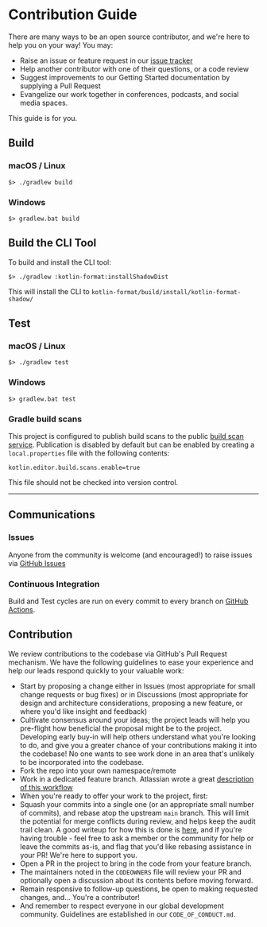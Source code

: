 # Contribution Guide

There are many ways to be an open source contributor, and we're here to help you on your way! You may:

* Raise an issue or feature request in our [issue tracker](#issues)
* Help another contributor with one of their questions, or a code review
* Suggest improvements to our Getting Started documentation by supplying a Pull Request
* Evangelize our work together in conferences, podcasts, and social media spaces.

This guide is for you.

## Build

### macOS / Linux
```shell
$> ./gradlew build
```

### Windows
```shell
$> gradlew.bat build
```

## Build the CLI Tool
To build and install the CLI tool:

```shell
$> ./gradlew :kotlin-format:installShadowDist
```
This will install the CLI to `kotlin-format/build/install/kotlin-format-shadow/`

## Test

### macOS / Linux
```shell
$> ./gradlew test
```

### Windows
```shell
$> gradlew.bat test
```

### Gradle build scans

This project is configured to publish build scans to the public
[build scan service](https://scans.gradle.com/). Publication is disabled by default but can be
enabled by creating a `local.properties` file with the following contents:

```properties
kotlin.editor.build.scans.enable=true
```

This file should not be checked into version control.

---

## Communications

### Issues

Anyone from the community is welcome (and encouraged!) to raise issues via
[GitHub Issues](https://github.com/block/kotlin-formatter/issues)

### Continuous Integration

Build and Test cycles are run on every commit to every branch on [GitHub Actions](https://github.com/block/kotlin-formatter/actions).

## Contribution

We review contributions to the codebase via GitHub's Pull Request mechanism. We have
the following guidelines to ease your experience and help our leads respond quickly
to your valuable work:

* Start by proposing a change either in Issues (most appropriate for small
  change requests or bug fixes) or in Discussions (most appropriate for design
  and architecture considerations, proposing a new feature, or where you'd
  like insight and feedback)
* Cultivate consensus around your ideas; the project leads will help you
  pre-flight how beneficial the proposal might be to the project. Developing early
  buy-in will help others understand what you're looking to do, and give you a
  greater chance of your contributions making it into the codebase! No one wants to
  see work done in an area that's unlikely to be incorporated into the codebase.
* Fork the repo into your own namespace/remote
* Work in a dedicated feature branch. Atlassian wrote a great
  [description of this workflow](https://www.atlassian.com/git/tutorials/comparing-workflows/feature-branch-workflow)
* When you're ready to offer your work to the project, first:
* Squash your commits into a single one (or an appropriate small number of commits), and
  rebase atop the upstream `main` branch. This will limit the potential for merge
  conflicts during review, and helps keep the audit trail clean. A good writeup for
  how this is done is
  [here](https://medium.com/@slamflipstrom/a-beginners-guide-to-squashing-commits-with-git-rebase-8185cf6e62ec), and if you're
  having trouble - feel free to ask a member or the community for help or leave the commits as-is, and flag that you'd like
  rebasing assistance in your PR! We're here to support you.
* Open a PR in the project to bring in the code from your feature branch.
* The maintainers noted in the `CODEOWNERS` file will review your PR and optionally
  open a discussion about its contents before moving forward.
* Remain responsive to follow-up questions, be open to making requested changes, and...
  You're a contributor!
* And remember to respect everyone in our global development community. Guidelines
  are established in our `CODE_OF_CONDUCT.md`.